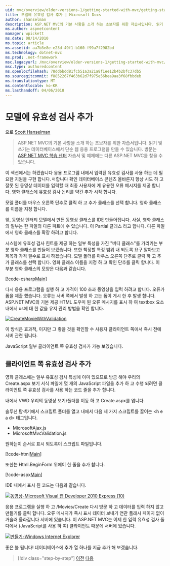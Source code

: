 ```yaml
---
uid: mvc/overview/older-versions-1/getting-started-with-mvc/getting-started-with-mvc-part7
title: 모델에 유효성 검사 추가 | Microsoft Docs
author: shanselman
description: ASP.NET MVC의 기본 사항을 소개 하는 초보자를 위한 자습서입니다. 읽기 및 쓰기는 데이터베이스에서 단순 웹 응용 프로그램을 만듭니다.
ms.author: aspnetcontent
manager: wpickett
ms.date: 08/14/2010
ms.topic: article
ms.assetid: aa7b3e8e-e23d-49f1-b160-f99a7f2982bd
ms.technology: dotnet-mvc
ms.prod: .net-framework
msc.legacyurl: /mvc/overview/older-versions-1/getting-started-with-mvc/getting-started-with-mvc-part7
msc.type: authoredcontent
ms.openlocfilehash: 78dd6bdd81fcb51a3a21a8f1ee12b4b2bfc37db5
ms.sourcegitcommit: f8852267f463b62d7f975e56bea9aa3f68fbbdeb
ms.translationtype: MT
ms.contentlocale: ko-KR
ms.lasthandoff: 04/06/2018
---
```

<a name="adding-validation-to-the-model"></a>모델에 유효성 검사 추가
====================
으로 [Scott Hanselman](https://github.com/shanselman)

> ASP.NET MVC의 기본 사항을 소개 하는 초보자를 위한 자습서입니다. 읽기 및 쓰기는 데이터베이스에서 단순 웹 응용 프로그램을 만들 수 있습니다. 방문는 [ASP.NET MVC 학습 센터](../../../index.md) 자습서 및 예제에는 다른 ASP.NET MVC를 찾을 수 있습니다.


이 섹션에서는 하겠습니다 응용 프로그램 내에서 입력된 유효성 검사를 사용 하는 데 필요한 지원을 구현 합니다. म 합니다 확인 데이터베이스 콘텐츠 올바른지 항상 시도 하 고 잘못 된 동영상 데이터를 입력할 때 최종 사용자에 게 유용한 오류 메시지를 제공 합니다. 영화 클래스에 유효성 검사 논리를 약간 추가 시작 합니다.

모델 폴더를 마우스 오른쪽 단추로 클릭 하 고 추가 클래스를 선택 합니다. 영화 클래스를 이름을 지정 합니다.

앞, 동영상 엔터티 모델에서 만든 동영상 클래스를 IDE 만들어집니다. 사실, 영화 클래스의 일부는 한 파일의 다른 파트에 수 있습니다. 이 Partial 클래스 라고 합니다. 다른 파일에서 영화 클래스를 확장 하려고 합니다.

시스템에 유효성 검사 힌트를 제공 하는 일부 특성을 가진 "버디 클래스"를 가리키는 부분 영화 클래스를 만들어 보겠습니다. 또한 책정할 특정 범위 내 되도록 요구 알아보고 제목과 가격 필수로 표시 하겠습니다. 모델 폴더를 마우스 오른쪽 단추로 클릭 하 고 추가 클래스를 선택 합니다. 영화 클래스 이름을 지정 하 고 확인 단추를 클릭 합니다. 이 부분 영화 클래스의 모양은 다음과 같습니다.

[!code-csharp[Main](getting-started-with-mvc-part7/samples/sample1.cs)]

다시 응용 프로그램을 실행 하 고 가격이 100 초과 동영상을 입력 하려고 합니다. 오류가 폼을 제출 했습니다. 오류는 서버 쪽에서 발생 하 고는 폼이 게시 한 후 발생 합니다. ASP.NET MVC의 기본 제공 HTML 도우미 된 오류 메시지를 표시 하 여 textbox 요소 내에서 us에 대 한 값을 유지 관리 방법을 확인 합니다.

[![CreateMovieWithValidation](getting-started-with-mvc-part7/_static/image2.png)](getting-started-with-mvc-part7/_static/image1.png)

이 방식은 효과적, 이지만 그 좋을 것을 확인할 수 사용자 클라이언트 쪽에서 즉시 전에 서버 관련 됩니다.

JavaScript 일부 클라이언트 쪽 유효성 검사가 가능 보겠습니다.

## <a name="adding-client-side-validation"></a>클라이언트 쪽 유효성 검사 추가

영화 클래스에는 일부 유효성 검사 특성에 이미 있으므로 방금 해야 우리의 Create.aspx 보기 서식 파일에 몇 개의 JavaScript 파일을 추가 하 고 수행 되려면 클라이언트 쪽 유효성 검사를 사용 하는 코드 줄을 추가 합니다.

내에서 VWD 우리의 동영상 보기/폴더를 이동 하 고 Create.aspx를 엽니다.

솔루션 탐색기에서 스크립트 폴더를 열고 내에서 다음 세 가지 스크립트를 끌어는 &lt;h e a d&gt; 태그입니다.

- MicrosoftAjax.js
- MicrosoftMvcValidation.js

원하는이 순서로 표시 되도록이 스크립트 파일입니다.

[!code-html[Main](getting-started-with-mvc-part7/samples/sample2.html)]

또한는 Html.BeginForm 위에이 한 줄을 추가 합니다.

[!code-aspx[Main](getting-started-with-mvc-part7/samples/sample3.aspx)]

IDE 내에서 표시 된 코드는 다음과 같습니다.

[![동영상-Microsoft Visual 웹 Developer 2010 Express (10)](getting-started-with-mvc-part7/_static/image4.png)](getting-started-with-mvc-part7/_static/image3.png)

응용 프로그램을 실행 하 고 /Movies/Create 다시 방문 하 고 데이터를 입력 하지 않고 만들기를 클릭 합니다. 오류 메시지가 즉시 표시 데이터 보내기 연관 플래시 페이지 없이 거슬러 올라갑니다 서버에 있습니다. 이 ASP.NET MVC는 이제 한 입력 유효성 검사 둘 다에서 (JavaScript를 사용 하 여) 클라이언트 때문에 서버에 있습니다.

[![만들기-Windows Internet Explorer](getting-started-with-mvc-part7/_static/image6.png)](getting-started-with-mvc-part7/_static/image5.png)

좋은 볼 됩니다! 데이터베이스에 추가 열 하나를 지금 추가 해 보겠습니다.

> [!div class="step-by-step"]
> [이전](getting-started-with-mvc-part6.md)
> [다음](getting-started-with-mvc-part8.md)
